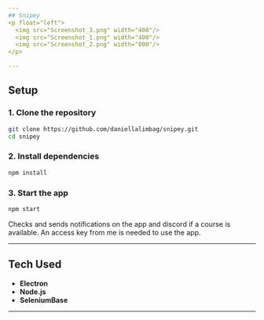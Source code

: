 ```yaml
---
## Snipey
<p float="left">
  <img src="Screenshot_3.png" width="400"/>
  <img src="Screenshot_1.png" width="400"/>
  <img src="Screenshot_2.png" width="800"/>
</p>

---
```


## Setup

### 1. Clone the repository
```bash
git clone https://github.com/daniellalimbag/snipey.git
cd snipey
```

### 2. Install dependencies
```bash
npm install
```

### 3. Start the app
```bash
npm start
```

Checks and sends notifications on the app and discord if a course is available.
An access key from me is needed to use the app.

---

## Tech Used
- **Electron**
- **Node.js**
- **SeleniumBase**
---
